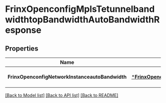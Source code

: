# FrinxOpenconfigMplsTetunnelbandwidthtopBandwidthAutoBandwidthResponse

## Properties
Name | Type | Description | Notes
------------ | ------------- | ------------- | -------------
**FrinxOpenconfigNetworkInstanceautoBandwidth** | [***FrinxOpenconfigMplsTetunnelbandwidthtopBandwidthAutoBandwidth**](frinx.openconfig.mpls.tetunnelbandwidthtop.bandwidth.AutoBandwidth.md) |  | [optional] [default to null]

[[Back to Model list]](../README.md#documentation-for-models) [[Back to API list]](../README.md#documentation-for-api-endpoints) [[Back to README]](../README.md)


